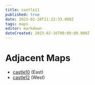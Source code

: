 ```yaml
---
title: castle11
published: true
date: 2023-02-28T21:22:33.000Z
tags: maps
editor: markdown
dateCreated: 2023-02-16T00:00:00.000Z
---
```



# Adjacent Maps
 * [castle10](/maps/castle10) (East)
 * [castle12](/maps/castle12) (West)

